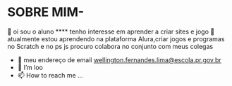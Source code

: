 #  SOBRE MIM-

👋 oi sou o aluno ****
tenho interesse em aprender a criar sites e jogo
👀atualmente estou aprendendo na plataforma Alura,criar jogos e programas no Scratch e no ps js
procuro colabora no conjunto com meus colegas
- 🌱 meu endereço de email wellington.fernandes.lima@escola.pr.gov.br
- 💞️ I’m loo
- 📫 How to reach me ...

<!---
lima2000/lima2000 is a ✨ special ✨ repository because its `README.md` (this file) appears on your GitHub profile.
You can click the Preview link to take a look at your changes.
--->
